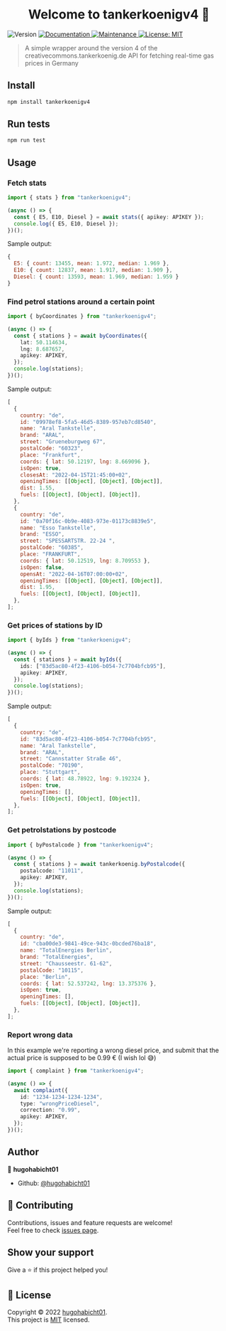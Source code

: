 <h1 align="center">Welcome to tankerkoenigv4 👋</h1>
<p>
  <img alt="Version" src="https://img.shields.io/badge/version-1.0.0-blue.svg?cacheSeconds=2592000" />
  <a href="https://github.com/hugohabicht01/tankerkoenigv4#readme" target="_blank">
    <img alt="Documentation" src="https://img.shields.io/badge/documentation-yes-brightgreen.svg" />
  </a>
  <a href="https://github.com/hugohabicht01/tankerkoenigv4/graphs/commit-activity" target="_blank">
    <img alt="Maintenance" src="https://img.shields.io/badge/Maintained%3F-yes-green.svg" />
  </a>
  <a href="https://github.com/hugohabicht01/tankerkoenigv4/blob/master/LICENSE" target="_blank">
    <img alt="License: MIT" src="https://img.shields.io/github/license/hugohabicht01/tankerkoenigv4" />
  </a>
</p>

> A simple wrapper around the version 4 of the creativecommons.tankerkoenig.de API for fetching real-time gas prices in Germany

## Install

```sh
npm install tankerkoenigv4
```

## Run tests

```sh
npm run test
```

## Usage

### Fetch stats

```typescript
import { stats } from "tankerkoenigv4";

(async () => {
  const { E5, E10, Diesel } = await stats({ apikey: APIKEY });
  console.log({ E5, E10, Diesel });
})();
```

Sample output:

```javascript
{
  E5: { count: 13455, mean: 1.972, median: 1.969 },
  E10: { count: 12837, mean: 1.917, median: 1.909 },
  Diesel: { count: 13593, mean: 1.969, median: 1.959 }
}
```

### Find petrol stations around a certain point

```typescript
import { byCoordinates } from "tankerkoenigv4";

(async () => {
  const { stations } = await byCoordinates({
    lat: 50.114634,
    lng: 8.687657,
    apikey: APIKEY,
  });
  console.log(stations);
})();
```

Sample output:

```javascript
[
  {
    country: "de",
    id: "09978ef8-5fa5-46d5-8389-957eb7cd8540",
    name: "Aral Tankstelle",
    brand: "ARAL",
    street: "Grueneburgweg 67",
    postalCode: "60323",
    place: "Frankfurt",
    coords: { lat: 50.12197, lng: 8.669096 },
    isOpen: true,
    closesAt: "2022-04-15T21:45:00+02",
    openingTimes: [[Object], [Object], [Object]],
    dist: 1.55,
    fuels: [[Object], [Object], [Object]],
  },
  {
    country: "de",
    id: "0a70f16c-0b9e-4083-973e-01173c8839e5",
    name: "Esso Tankstelle",
    brand: "ESSO",
    street: "SPESSARTSTR. 22-24 ",
    postalCode: "60385",
    place: "FRANKFURT",
    coords: { lat: 50.12519, lng: 8.709553 },
    isOpen: false,
    opensAt: "2022-04-16T07:00:00+02",
    openingTimes: [[Object], [Object], [Object]],
    dist: 1.95,
    fuels: [[Object], [Object], [Object]],
  },
];
```

### Get prices of stations by ID

```typescript
import { byIds } from "tankerkoenigv4";

(async () => {
  const { stations } = await byIds({
    ids: ["83d5ac80-4f23-4106-b054-7c7704bfcb95"],
    apikey: APIKEY,
  });
  console.log(stations);
})();
```

Sample output:

```javascript
[
  {
    country: "de",
    id: "83d5ac80-4f23-4106-b054-7c7704bfcb95",
    name: "Aral Tankstelle",
    brand: "ARAL",
    street: "Cannstatter Straße 46",
    postalCode: "70190",
    place: "Stuttgart",
    coords: { lat: 48.78922, lng: 9.192324 },
    isOpen: true,
    openingTimes: [],
    fuels: [[Object], [Object], [Object]],
  },
];
```

### Get petrolstations by postcode

```typescript
import { byPostalcode } from "tankerkoenigv4";

(async () => {
  const { stations } = await tankerkoenig.byPostalcode({
    postalcode: "11011",
    apikey: APIKEY,
  });
  console.log(stations);
})();
```

Sample output:

```javascript
[
  {
    country: "de",
    id: "cba00de3-9841-49ce-943c-0bcded76ba18",
    name: "TotalEnergies Berlin",
    brand: "TotalEnergies",
    street: "Chausseestr. 61-62",
    postalCode: "10115",
    place: "Berlin",
    coords: { lat: 52.537242, lng: 13.375376 },
    isOpen: true,
    openingTimes: [],
    fuels: [[Object], [Object], [Object]],
  },
];
```

### Report wrong data

In this example we're reporting a wrong diesel price, and submit that the actual price is supposed to be 0.99 € (I wish lol :sweat_smile:)

```typescript
import { complaint } from "tankerkoenigv4";

(async () => {
  await complaint({
    id: "1234-1234-1234-1234",
    type: "wrongPriceDiesel",
    correction: "0.99",
    apikey: APIKEY,
  });
})();
```

## Author

👤 **hugohabicht01**

- Github: [@hugohabicht01](https://github.com/hugohabicht01)

## 🤝 Contributing

Contributions, issues and feature requests are welcome!<br />Feel free to check [issues page](https://github.com/hugohabicht01/tankerkoenigv4/issues).

## Show your support

Give a ⭐️ if this project helped you!

## 📝 License

Copyright © 2022 [hugohabicht01](https://github.com/hugohabicht01).<br />
This project is [MIT](https://github.com/hugohabicht01/tankerkoenigv4/blob/master/LICENSE) licensed.

